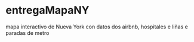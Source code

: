 # entregaMapaNY
mapa interactivo de Nueva York con datos dos airbnb, hospitales e liñas e paradas de metro 
